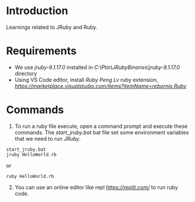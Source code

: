 # Introduction 
Learnings related to JRuby and Ruby.

# Requirements
- We use *jruby-9.1.17.0* installed in *C:\Ptin\JRubyBinaries\jruby-9.1.17.0* directory
- Using VS Code editor, install *Ruby Peng Lv* ruby extension, *https://marketplace.visualstudio.com/items?itemName=rebornix.Ruby*

# Commands

1. To run a ruby file execute, open a command prompt and execute these commands. The *start_jruby.bat* bat file set some environment variables that we need to run *JRuby*.

```
start_jruby.bat
jruby HelloWorld.rb
```

or 

```
ruby HelloWorld.rb
```

2. You can use an online editor like repl *https://replit.com/* to run ruby code.
